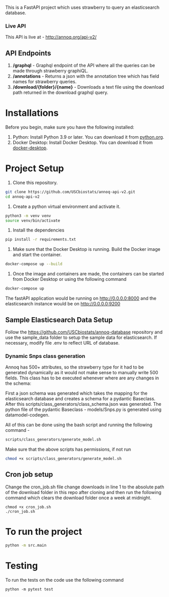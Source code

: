 This is a FastAPI project which uses strawberry to query an elasticsearch database.  

### Live API
This API is live at - http://annoq.org/api-v2/

## API Endpoints
 1. **/graphql** - Graphql endpoint of the API where all the queries can be made through strawberry graphiQL.
 2. **/annotations** - Returns a json with the annotation tree which has field names for strawberry queries.
 3. **/download/{folder}/{name}** - Downloads a text file using the download path returned in the download graphql query.  

# Installations 
Before you begin, make sure you have the following installed:
1. Python: Install Python 3.9 or later. You can download it from [python.org](https://www.python.org/downloads/). 
2. Docker Desktop: Install Docker Desktop. You can download it from [docker-desktop](https://www.docker.com/products/docker-desktop/).

# Project Setup
1. Clone this repository.

```bash
git clone https://github.com/USCbiostats/annoq-api-v2.git
cd annoq-api-v2
```

1. Create a python virtual environment and activate it.

```bash
python3 -m venv venv
source venv/bin/activate
```

1. Install the dependencies

```bash
pip install -r requirements.txt
```

1. Make sure that the Docker Desktop is running. Build the Docker image and start the container.

```bash
docker-compose up --build
```

1. Once the image and containers are made, the containers can be started from Docker Desktop or using the following command 

```bash
docker-compose up
```

The fastAPI application would be running on http://0.0.0.0:8000 and the elasticsearch instance would be on http://0.0.0.0:9200

## Sample Elasticsearch Data Setup

Follow the https://github.com/USCbiostats/annoq-database repository and use the sample_data folder to setup the sample data for elasticsearch.  If necessary, modify file .env to reflect URL of database. 


### Dynamic Snps class generation

Annoq has 500+ attributes, so the strawberry type for it had to be generated dynamically as it would not make sense to manually write 500 fields. This class has to be executed whenever where are any changes in the schema:

First a json schema was generated which takes the mapping for the elasticsearch database and creates a schema for a pydantic Baseclass. 
After this scripts/class_generators/class_schema.json was generated. The python file of the pydantic Baseclass - models/Snps.py is generated using datamodel-codegen.

All of this can be done using the bash script and running the following command - 

```bash
scripts/class_generators/generate_model.sh
```

Make sure that the above scripts has permissions, if not run 

```bash
chmod +x scripts/class_generators/generate_model.sh
```

## Cron job setup 
Change the cron_job.sh file change downloads in line 1 to the absolute path of the download folder in this repo after cloning and then run the following command which clears the download folder once a week at midnight.  
```
chmod +x cron_job.sh
./cron_job.sh
```

# To run the project

```bash
python -m src.main
```

# Testing
To run the tests on the code use the following command
```
python -m pytest test
```
